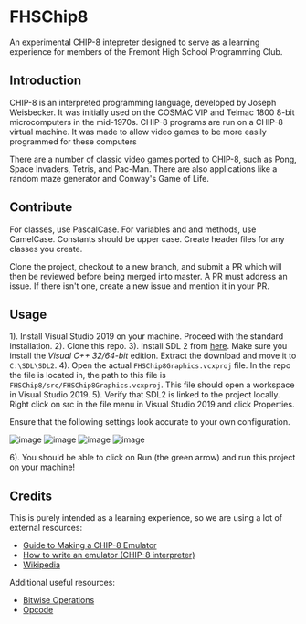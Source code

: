
# FHSChip8

An experimental CHIP-8 intepreter designed to serve as a learning experience for members of the Fremont High School Programming Club.

## Introduction

CHIP-8 is an interpreted programming language, developed by Joseph Weisbecker. It was initially used on the COSMAC VIP and Telmac 1800 8-bit microcomputers in the mid-1970s. CHIP-8 programs are run on a CHIP-8 virtual machine. It was made to allow video games to be more easily programmed for these computers

There are a number of classic video games ported to CHIP-8, such as Pong, Space Invaders, Tetris, and Pac-Man. There are also applications like a random maze generator and Conway's Game of Life.

## Contribute

For classes, use PascalCase. For variables and and methods, use CamelCase. Constants should be upper case. Create header files for any classes you create. 

Clone the project, checkout to a new branch, and submit a PR which will then be reviewed before being merged into master. A PR must address an issue. If there isn't one, create a new issue and mention it in your PR.

## Usage

1). Install Visual Studio 2019 on your machine. Proceed with the standard installation.
2). Clone this repo.
3). Install SDL 2 from [here](https://www.libsdl.org/download-2.0.php). Make sure you install the *Visual C++ 32/64-bit* edition. Extract the download and move it to ```C:\SDL\SDL2```. 
4). Open the actual ```FHSChip8Graphics.vcxproj``` file. In the repo the file is located in, the path to this file is ```FHSChip8/src/FHSChip8Graphics.vcxproj```. This file should open a workspace in Visual Studio 2019.
5). Verify that SDL2 is linked to the project locally. Right click on src in the file menu in Visual Studio 2019 and click Properties. 



Ensure that the following settings look accurate to your own configuration.

![image](https://user-images.githubusercontent.com/51520568/145116409-8d645ceb-7201-44a1-b8b2-61ae0f6bd2e4.png)
![image](https://user-images.githubusercontent.com/51520568/145116508-f943bcc1-77d3-46dd-9cd0-b8412d689401.png)
![image](https://user-images.githubusercontent.com/51520568/145116545-f5d6d462-096c-43d2-926f-ca198aca57d9.png)
![image](https://user-images.githubusercontent.com/51520568/145116584-381023c1-982e-4693-8fff-3c9f6063133d.png)

6). You should be able to click on Run (the green arrow) and run this project on your machine!

## Credits

This is purely intended as a learning experience, so we are using a lot of external resources:

- [Guide to Making a CHIP-8 Emulator](https://tobiasvl.github.io/blog/write-a-chip-8-emulator/#fetchdecodeexecute-loop)
- [How to write an emulator (CHIP-8 interpreter)](https://multigesture.net/articles/how-to-write-an-emulator-chip-8-interpreter/)
- [Wikipedia](https://en.wikipedia.org/wiki/CHIP-8#Virtual_machine_description)

Additional useful resources:

- [Bitwise Operations](https://en.wikipedia.org/wiki/Bitwise_operation)
- [Opcode](https://en.wikipedia.org/wiki/Opcode)

